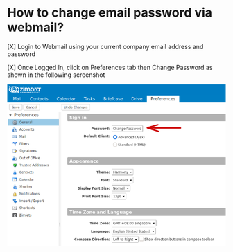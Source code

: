 # How to change email password via webmail?

[X] Login to Webmail using your current company email address and password

[X] Once Logged In, click on Preferences tab then Change Password as shown in the following screenshot

![Preference](/images/zimbra_change_email_password.png)

